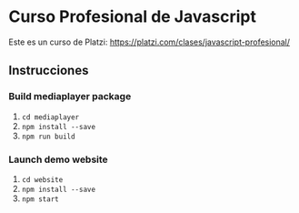 # Curso Profesional de Javascript
Este es un curso de Platzi:
https://platzi.com/clases/javascript-profesional/

## Instrucciones

### Build mediaplayer package
1. `cd mediaplayer` 
2. `npm install --save`
3. `npm run build`

### Launch demo website 
1. `cd website` 
2. `npm install --save`
3. `npm start`